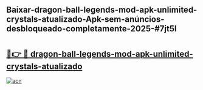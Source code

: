 ## Baixar-dragon-ball-legends-mod-apk-unlimited-crystals-atualizado-Apk-sem-anúncios-desbloqueado-completamente-2025-#7jt5l

# <h2><a href="https://ainizakaria.my?title=dragon-ball-legends-mod-apk-unlimited-crystals-atualizado&ref=22M">🔗👉 🔴 dragon-ball-legends-mod-apk-unlimited-crystals-atualizado</a></h2>

[![acn](https://github.com/user-attachments/assets/0f9c940e-d8b0-45ae-aac7-cd30a18b3e1c)](https://ainizakaria.my?title=dragon-ball-legends-mod-apk-unlimited-crystals-atualizado&ref=22M)

